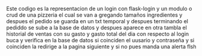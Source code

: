 Este codigo es la representacion de un login con flask-login y un modulo o crud de una pizzeria el cual se van a gregando tamaños ingredientes y despues el pedido se guarda 
en un txt temporal y despues terminando el pediddo se sube a la base de datos y despues aparece en otra tambla el historial de ventas con su gasto y gasto total del dia
con respecto al login buca y verifica en la base de datos si coinciden el uusario y contraseña y si coinciden la redirige a la pagina siguiente y si no pues manda una alerta flsh
